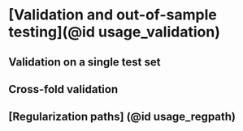# [Validation and out-of-sample testing](@id usage_validation)

## Validation on a single test set

## Cross-fold validation

## [Regularization paths] (@id usage_regpath)
